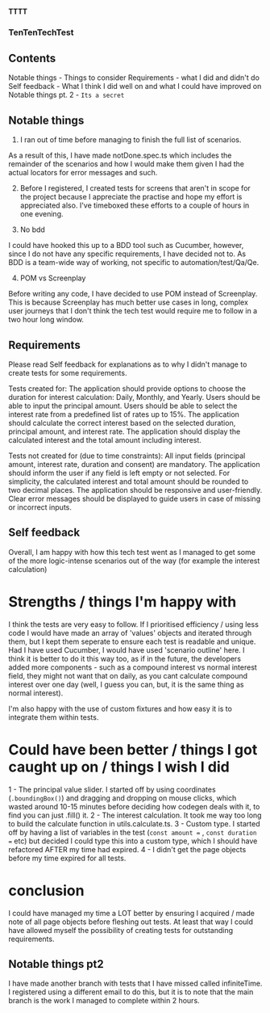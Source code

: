 #### TTTT
### TenTenTechTest

## Contents

Notable things - Things to consider
Requirements - what I did and didn't do
Self feedback - What I think I did well on and what I could have improved on
Notable things pt. 2 - `Its a secret` 

## Notable things

1. I ran out of time before managing to finish the full list of scenarios.

As a result of this, I have made notDone.spec.ts which includes the remainder of the scenarios and how I would make them given I had the actual locators for error messages and such.

2. Before I registered, I created tests for screens that aren't in scope for the project because I appreciate the practise and hope my effort is appreciated also. I've timeboxed these efforts to a couple of hours in one evening. 

3. No bdd

I could have hooked this up to a BDD tool such as Cucumber, however, since I do not have any specific requirements, I have decided not to. As BDD is a team-wide way of working, not specific to automation/test/Qa/Qe.

4. POM vs Screenplay

Before writing any code, I have decided to use POM instead of Screenplay. This is because Screenplay has much better use cases in long, complex user journeys that I don't think the tech test would require me to follow in a two hour long window.

## Requirements

Please read Self feedback for explanations as to why I didn't manage to create tests for some requirements.

Tests created for: 
The application should provide options to choose the duration for interest calculation: Daily, Monthly, and Yearly.
Users should be able to input the principal amount.
Users should be able to select the interest rate from a predefined list of rates up to 15%.
The application should calculate the correct interest based on the selected duration, principal amount, and interest rate.
The application should display the calculated interest and the total amount including interest.

Tests not created for (due to time constraints):
All input fields (principal amount, interest rate, duration and consent) are mandatory.
The application should inform the user if any field is left empty or not selected.
For simplicity, the calculated interest and total amount should be rounded to two decimal places.
The application should be responsive and user-friendly.
Clear error messages should be displayed to guide users in case of missing or incorrect inputs.

## Self feedback

Overall, I am happy with how this tech test went as I managed to get some of the more logic-intense scenarios out of the way (for example the interest calculation)

# Strengths / things I'm happy with

I think the tests are very easy to follow. If I prioritised efficiency / using less code I would have made an array of 'values' objects and iterated through them, but I kept them seperate to ensure each test is readable and unique. Had I have used Cucumber, I would have used 'scenario outline' here. I think it is better to do it this way too, as if in the future, the developers added more components - such as a compound interest vs normal interest field, they might not want that on daily, as you cant calculate compound interest over one day (well, I guess you can, but, it is the same thing as normal interest).  

I'm also happy with the use of custom fixtures and how easy it is to integrate them within tests.

# Could have been better / things I got caught up on / things I wish I did 
1 - The principal value slider. I started off by using coordinates (`.boundingBox()`) and dragging and dropping on mouse clicks, which wasted around 10-15 minutes before deciding how codegen deals with it, to find you can just .fill() it.
2 - The interest calculation. It took me way too long to build the calculate function in utils.calculate.ts.
3 - Custom type. I started off by having a list of variables in the test (`const amount =` , `const duration =` etc) but decided I could type this into a custom type, which I should have refactored AFTER my time had expired.
4 - I didn't get the page objects before my time expired for all tests. 

# conclusion

I could have managed my time a LOT better by ensuring I acquired / made note of all page objects before fleshing out tests. At least that way I could have allowed myself the possibility of creating tests for outstanding requirements.

## Notable things pt2

I have made another branch with tests that I have missed called infiniteTime. I registered using a different email to do this, but it is to note that the main branch is the work I managed to complete within 2 hours. 